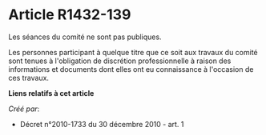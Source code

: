 # Article R1432-139

Les séances du comité ne sont pas publiques. 

Les personnes participant à quelque titre que ce soit aux travaux du comité sont tenues à l'obligation de discrétion
professionnelle à raison des informations et documents dont elles ont eu connaissance à l'occasion de ces travaux.

**Liens relatifs à cet article**

_Créé par_:

  - Décret n°2010-1733 du 30 décembre 2010 - art. 1
